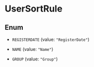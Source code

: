 

# UserSortRule

## Enum


* `REGISTERDATE` (value: `"RegisterDate"`)

* `NAME` (value: `"Name"`)

* `GROUP` (value: `"Group"`)



